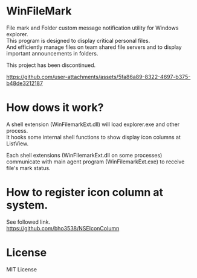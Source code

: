 # WinFileMark
File mark and Folder custom message notification utility for Windows explorer.\
This program is designed to display critical personal files.\
And efficiently manage files on team shared file servers and to display important announcements in folders.

This project has been discontinued.

https://github.com/user-attachments/assets/5fa86a89-8322-4697-b375-b48de3212187

# How dows it work?
A shell extension (WinFilemarkExt.dll) will load explorer.exe and other process.\
It hooks some internal shell functions to show display icon columns at ListView.

Each shell extensions (WinFIlemarkExt.dll on some processes) communicate with main agent program (WinFilemarkExt.exe)
to receive file's mark status.

# How to register icon column at system.
See followed link.\
https://github.com/bho3538/NSEIconColumn

# License
MIT License
